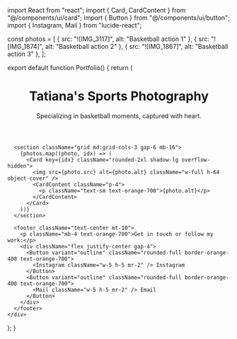 import React from "react";
import { Card, CardContent } from "@/components/ui/card";
import { Button } from "@/components/ui/button";
import { Instagram, Mail } from "lucide-react";

const photos = [
  { src: "![IMG_3117]", alt: "Basketball action 1" },
  { src: "![IMG_1874]", alt: "Basketball action 2" },
  { src: "![IMG_1867]", alt: "Basketball action 3" },
];

export default function Portfolio() {
  return (
    <div className="min-h-screen bg-gradient-to-tr from-orange-200 to-yellow-100 p-8 font-sans">
      <header className="text-center mb-12">
        <h1 className="text-5xl font-bold text-orange-600">Tatiana's Sports Photography</h1>
        <p className="text-lg mt-2 text-orange-800">Specializing in basketball moments, captured with heart.</p>
      </header>

      <section className="grid md:grid-cols-3 gap-6 mb-16">
        {photos.map((photo, idx) => (
          <Card key={idx} className="rounded-2xl shadow-lg overflow-hidden">
            <img src={photo.src} alt={photo.alt} className="w-full h-64 object-cover" />
            <CardContent className="p-4">
              <p className="text-sm text-orange-700">{photo.alt}</p>
            </CardContent>
          </Card>
        ))}
      </section>

      <footer className="text-center mt-10">
        <p className="mb-4 text-orange-700">Get in touch or follow my work:</p>
        <div className="flex justify-center gap-4">
          <Button variant="outline" className="rounded-full border-orange-400 text-orange-700">
            <Instagram className="w-5 h-5 mr-2" /> Instagram
          </Button>
          <Button variant="outline" className="rounded-full border-orange-400 text-orange-700">
            <Mail className="w-5 h-5 mr-2" /> Email
          </Button>
        </div>
      </footer>
    </div>
  );
}
